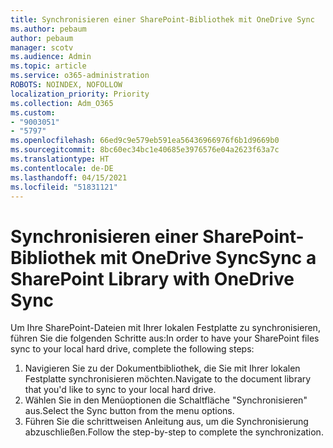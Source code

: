 ```yaml
---
title: Synchronisieren einer SharePoint-Bibliothek mit OneDrive Sync
ms.author: pebaum
author: pebaum
manager: scotv
ms.audience: Admin
ms.topic: article
ms.service: o365-administration
ROBOTS: NOINDEX, NOFOLLOW
localization_priority: Priority
ms.collection: Adm_O365
ms.custom:
- "9003051"
- "5797"
ms.openlocfilehash: 66ed9c9e579eb591ea56436966976f6b1d9669b0
ms.sourcegitcommit: 8bc60ec34bc1e40685e3976576e04a2623f63a7c
ms.translationtype: HT
ms.contentlocale: de-DE
ms.lasthandoff: 04/15/2021
ms.locfileid: "51831121"
---
```

# <a name="sync-a-sharepoint-library-with-onedrive-sync"></a><span data-ttu-id="e5540-102">Synchronisieren einer SharePoint-Bibliothek mit OneDrive Sync</span><span class="sxs-lookup"><span data-stu-id="e5540-102">Sync a SharePoint Library with OneDrive Sync</span></span>

<span data-ttu-id="e5540-103">Um Ihre SharePoint-Dateien mit Ihrer lokalen Festplatte zu synchronisieren, führen Sie die folgenden Schritte aus:</span><span class="sxs-lookup"><span data-stu-id="e5540-103">In order to have your SharePoint files sync to your local hard drive, complete the following steps:</span></span>

1. <span data-ttu-id="e5540-104">Navigieren Sie zu der Dokumentbibliothek, die Sie mit Ihrer lokalen Festplatte synchronisieren möchten.</span><span class="sxs-lookup"><span data-stu-id="e5540-104">Navigate to the document library that you'd like to sync to your local hard drive.</span></span>
2. <span data-ttu-id="e5540-105">Wählen Sie in den Menüoptionen die Schaltfläche "Synchronisieren" aus.</span><span class="sxs-lookup"><span data-stu-id="e5540-105">Select the Sync button from the menu options.</span></span>
3. <span data-ttu-id="e5540-106">Führen Sie die schrittweisen Anleitung aus, um die Synchronisierung abzuschließen.</span><span class="sxs-lookup"><span data-stu-id="e5540-106">Follow the step-by-step to complete the synchronization.</span></span>